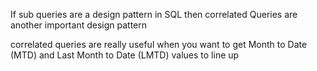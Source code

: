 If sub queries are a design pattern in SQL then correlated Queries are another important design pattern

correlated queries are really useful when you want to get Month to Date (MTD) and Last Month to Date (LMTD) values to line up